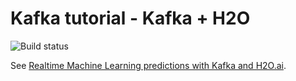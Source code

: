 # Kafka tutorial - Kafka + H2O

![Build status](https://travis-ci.com/aseigneurin/kafka-tutorial-kafka-h2o.svg?branch=master)

See [Realtime Machine Learning predictions with Kafka and H2O.ai](https://aseigneurin.github.io/2018/09/05/realtime-machine-learning-predictions-wth-kafka-and-h2o.html).
